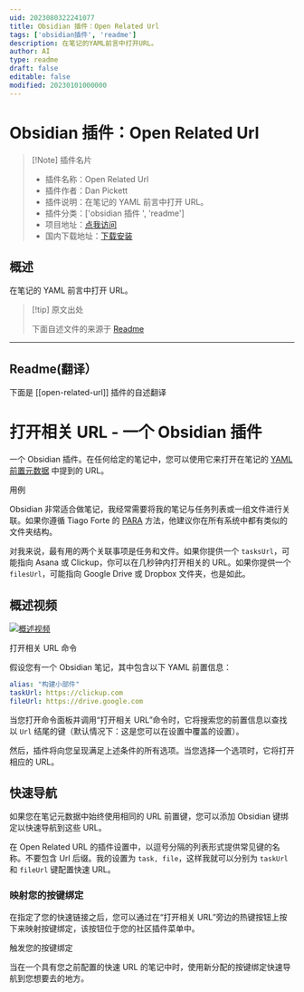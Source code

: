 ```yaml
---
uid: 2023080322241077
title: Obsidian 插件：Open Related Url
tags: ['obsidian插件', 'readme']
description: 在笔记的YAML前言中打开URL。
author: AI
type: readme
draft: false
editable: false
modified: 20230101000000
---
```


# Obsidian 插件：Open Related Url

> [!Note] 插件名片
> - 插件名称：Open Related Url
> - 插件作者：Dan Pickett
> - 插件说明：在笔记的 YAML 前言中打开 URL。
> - 插件分类：['obsidian 插件 ', 'readme']
> - 项目地址：[点我访问](https://github.com/dpickett/open-related-url)
> - 国内下载地址：[下载安装](https://pkmer.cn/products/plugin/pluginMarket/?open-related-url)

## 概述

在笔记的 YAML 前言中打开 URL。

> [!tip] 原文出处
>
>下面自述文件的来源于 [Readme](https://ghproxy.net/https://raw.githubusercontent.com/dpickett/open-related-url/master/README.md)
>

---

## Readme(翻译）

下面是 [[open-related-url]] 插件的自述翻译

# 打开相关 URL - 一个 Obsidian 插件

一个 Obsidian 插件。在任何给定的笔记中，您可以使用它来打开在笔记的 [YAML前置元数据](https://help.obsidian.md/Advanced+topics/YAML+front+matter) 中提到的 URL。

用例

Obsidian 非常适合做笔记，我经常需要将我的笔记与任务列表或一组文件进行关联。如果你遵循 Tiago Forte 的 [PARA](https://fortelabs.co/blog/para/) 方法，他建议你在所有系统中都有类似的文件夹结构。

对我来说，最有用的两个关联事项是任务和文件。如果你提供一个 `tasksUrl`，可能指向 Asana 或 Clickup，你可以在几秒钟内打开相关的 URL。如果你提供一个 `filesUrl`，可能指向 Google Drive 或 Dropbox 文件夹，也是如此。

## 概述视频

[![概述视频](https://img.youtube.com/vi/S-1r0Z7nPgo/0.jpg)](https://www.youtube.com/watch?v=S-1r0Z7nPgo)

打开相关 URL 命令

假设您有一个 Obsidian 笔记，其中包含以下 YAML 前置信息：

```yaml
alias: "构建小部件"
taskUrl: https://clickup.com
fileUrl: https://drive.google.com
```

当您打开命令面板并调用“打开相关 URL”命令时，它将搜索您的前置信息以查找以 `Url` 结尾的键（默认情况下：这是您可以在设置中覆盖的设置）。

然后，插件将向您呈现满足上述条件的所有选项。当您选择一个选项时，它将打开相应的 URL。

## 快速导航

如果您在笔记元数据中始终使用相同的 URL 前置键，您可以添加 Obsidian 键绑定以快速导航到这些 URL。

在 Open Related URL 的插件设置中，以逗号分隔的列表形式提供常见键的名称。不要包含 Url 后缀。我的设置为 `task, file`，这样我就可以分别为 `taskUrl` 和 `fileUrl` 键配置快速 URL。

### 映射您的按键绑定

在指定了您的快速链接之后，您可以通过在“打开相关 URL”旁边的热键按钮上按下来映射按键绑定，该按钮位于您的社区插件菜单中。

触发您的按键绑定

当在一个具有您之前配置的快速 URL 的笔记中时，使用新分配的按键绑定快速导航到您想要去的地方。
